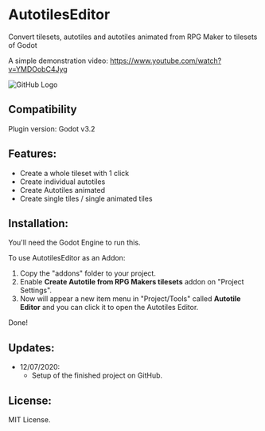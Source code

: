 # AutotilesEditor

Convert tilesets, autotiles and autotiles animated from RPG Maker to tilesets of Godot

A simple demonstration video: https://www.youtube.com/watch?v=YMDOobC4Jyg

![GitHub Logo](preview.png)

## Compatibility

Plugin version: Godot v3.2 

## Features:

* Create a whole tileset with 1 click
* Create individual autotiles
* Create Autotiles animated
* Create single tiles / single animated tiles

## Installation:

You'll need the Godot Engine to run this.

To use AutotilesEditor as an Addon:

1. Copy the "addons" folder to your project.
2. Enable **Create Autotile from RPG Makers tilesets** addon on "Project Settings".
3. Now will appear a new item menu in "Project/Tools" called **Autotile Editor** and you can click it to open the Autotiles Editor.

Done!

## Updates:

* 12/07/2020:
	* Setup of the finished project on GitHub.

## License:

MIT License.
